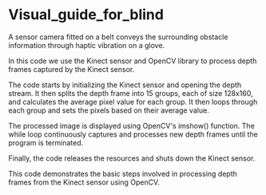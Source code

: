 # Visual_guide_for_blind
A sensor camera fitted on a belt conveys the surrounding obstacle information through haptic vibration on a glove.

In this code we use the Kinect sensor and OpenCV library to process depth frames captured by the Kinect sensor.

The code starts by initializing the Kinect sensor and opening the depth stream. It then splits the depth frame into 15 groups, each of size 128x160, and calculates the average pixel value for each group. It then loops through each group and sets the pixels based on their average value.

The processed image is displayed using OpenCV's imshow() function. The while loop continuously captures and processes new depth frames until the program is terminated.

Finally, the code releases the resources and shuts down the Kinect sensor.

This code demonstrates the basic steps involved in processing depth frames from the Kinect sensor using OpenCV.
